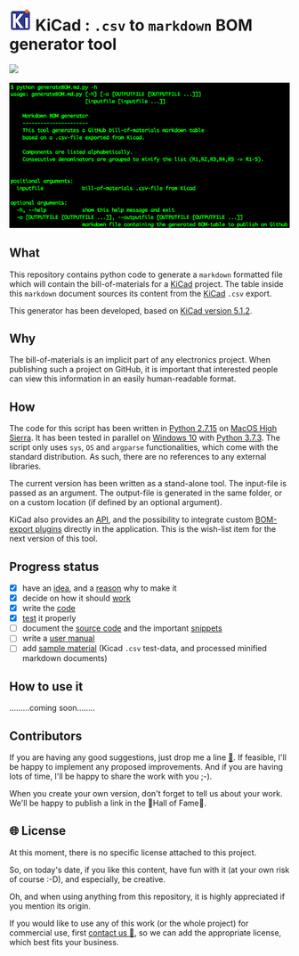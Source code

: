 # ![](images/kicad-logo_transparent-xs.png) KiCad : `.csv` to `markdown` BOM generator tool

![](https://img.shields.io/badge/project%20status-under%20construction-lightgrey.svg)

![](images/console-help.png)

## What

This repository contains python code to generate a `markdown` formatted file which will contain the bill-of-materials for a [KiCad](http://kicad-pcb.org) project. The table inside this `markdown` document sources its content from the [KiCad](http://kicad-pcb.org) `.csv` export.

This generator has been developed, based on [KiCad version 5.1.2](http://kicad-pcb.org/blog/2019/04/KiCad-5.1.2-Release/).

## Why

The bill-of-materials is an implicit part of any electronics project. When publishing such a project on GitHub, it is important that interested people can view this information in an easily human-readable format.

## How

The code for this script has been written in [Python 2.7.15](https://www.python.org/downloads/release/python-2715/) on [MacOS High Sierra](https://en.wikipedia.org/wiki/MacOS_High_Sierra). It has been tested in parallel on [Windows 10](https://www.microsoft.com/en-us/windows) with [Python 3.7.3](https://www.python.org/downloads/release/python-373/). The script only uses `sys`, `OS` and `argparse` functionalities, which come with the standard distribution. As such, there are no references to any external libraries.

The current version has been written as a stand-alone tool. The input-file is passed as an argument. The output-file is generated in the same folder, or on a custom location (if defined by an optional argument).

KiCad also provides an [API](http://docs.kicad-pcb.org/doxygen/classBOM__PLUGIN.html), and the possibility to integrate custom [BOM-export plugins](http://docs.kicad-pcb.org/5.1.2/en/eeschema/eeschema.html#command-line-format-example-for-python-scripts) directly in the application. This is the wish-list item for the next version of this tool.

## Progress status

 - [x] have an [idea](#what), and a [reason](#why) why to make it
 - [x] decide on how it should [work](#how)
 - [x] write the [code](source/)  
 - [x] [test](#how) it properly
 - [ ] document the [source code](source/) and the important [snippets](#snippets)
 - [ ] write a [user manual](#how_to_use_it)
 - [ ] add [sample material](examples/) (Kicad `.csv` test-data, and processed minified markdown documents)

## How to use it

.........coming soon........

## Contributors

If you are having any good suggestions, just drop me a line [:email:](http://nostradomus.ddns.net/contactform.html).
If feasible, I'll be happy to implement any proposed improvements.
And if you are having lots of time, I'll be happy to share the work with you ;-).

When you create your own version, don't forget to tell us about your work. We'll be happy to publish a link in the :confetti_ball:Hall of Fame:confetti_ball:.

## :globe_with_meridians: License

At this moment, there is no specific license attached to this project.

So, on today's date, if you like this content, have fun with it (at your own risk of course :-D), and especially, be creative.

Oh, and when using anything from this repository, it is highly appreciated if you mention its origin.

If you would like to use any of this work (or the whole project) for commercial use, first [contact us :email:](http://nostradomus.ddns.net/contactform.html), so we can add the appropriate license, which best fits your business.
